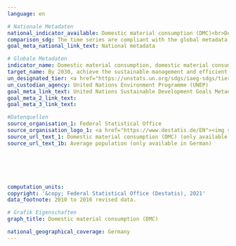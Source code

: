```yaml
---
language: en

# Nationale Metadaten
national_indicator_available: Domestic material consumption (DMC)<br>Domestic material consumption (DMC) per capita<br>Domestic material consumption (DMC) per real GDP
comparison_sdg: The time series are compliant with the global metadata.
goal_meta_national_link_text: National metadata

# Globale Metadaten
indicator_name: Domestic material consumption, domestic material consumption per capita, and domestic material consumption per GDP
target_name: By 2030, achieve the sustainable management and efficient use of natural resources
un_designated_tier: <a href="https://unstats.un.org/sdgs/iaeg-sdgs/tier-classification/" title="Click here for more information on the UN tier classification.">Tier I</a>
un_custodian_agency: United Nations Environment Programme (UNEP)
goal_meta_link_text: United Nations Sustainable Development Goals Metadata
goal_meta_2_link_text: 
goal_meta_3_link_text: 

#Datenquellen
source_organisation_1: Federal Statistical Office
source_organisation_logo_1: <a href="https://www.destatis.de/EN"><img src="https://g205sdgs.github.io/sdg-indicators/public/OrgImgEn/destatis.png" alt="Logo destatis" style="height:60px; width:148px" /></a>
source_url_text_1: Domestic material consumption (DMC) (only available in German)
source_url_text_1b: Average population (only available in German)






computation_units: 
copyright: '&copy; Federal Statistical Office (Destatis), 2021'
data_footnote: 2010 to 2016 revised data.

# Grafik Eigenschaften
graph_title: Domestic material consumption (DMC)

national_geographical_coverage: Germany
---
```


<span></span>